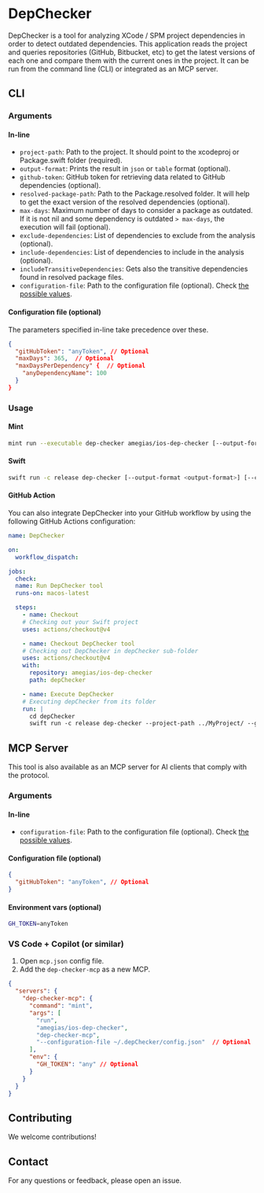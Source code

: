 # DepChecker
DepChecker is a tool for analyzing XCode / SPM project dependencies in order to detect outdated dependencies.
This application reads the project and queries repositories (GitHub, Bitbucket, etc) to get the latest versions of each one and compare them with the current ones in the project.
It can be run from the command line (CLI) or integrated as an MCP server.

## CLI

### Arguments

#### In-line

- `project-path`: Path to the project. It should point to the xcodeproj or Package.swift folder (required).
- `output-format`: Prints the result in `json` or `table` format (optional).
- `github-token`: GitHub token for retrieving data related to GitHub dependencies (optional).
- `resolved-package-path`: Path to the Package.resolved folder. It will help to get the exact version of the resolved dependencies (optional).
- `max-days`: Maximum number of days to consider a package as outdated. If it is not nil and some dependency is outdated `> max-days`, the execution will fail (optional).
- `exclude-dependencies`: List of dependencies to exclude from the analysis (optional).
- `include-dependencies`: List of dependencies to include in the analysis (optional).
- `includeTransitiveDependencies`: Gets also the transitive dependencies found in resolved package files.
- `configuration-file`: Path to the configuration file (optional). Check [the possible values](./Sources/CLIInput/FileInput.swift).

#### Configuration file (optional)
The parameters specified in-line take precedence over these.

```json
{
  "gitHubToken": "anyToken", // Optional
  "maxDays": 365,  // Optional
  "maxDaysPerDependency" {  // Optional
    "anyDependencyName": 100
  }
}
```

### Usage
#### Mint

```sh
mint run --executable dep-checker amegias/ios-dep-checker [--output-format <output-format>] [--configuration-file <configuration-file>] [--github-token <github-token>] --project-path <project-path> [--resolved-package-path <resolved-package-path>] [--max-days <max-days>] [--exclude-dependencies <exclude-dependencies> ...] [--include-dependencies <include-dependencies> ...] [--include-transitive-dependencies]
```

#### Swift

```sh
swift run -c release dep-checker [--output-format <output-format>] [--configuration-file <configuration-file>] [--github-token <github-token>] --project-path <project-path> [--resolved-package-path <resolved-package-path>] [--max-days <max-days>] [--exclude-dependencies <exclude-dependencies> ...] [--include-dependencies <include-dependencies> ...] [--include-transitive-dependencies]
```

#### GitHub Action
You can also integrate DepChecker into your GitHub workflow by using the following GitHub Actions configuration:

```yaml
name: DepChecker

on:
  workflow_dispatch:

jobs:
  check:
  name: Run DepChecker tool
  runs-on: macos-latest

  steps:
    - name: Checkout
    # Checking out your Swift project
    uses: actions/checkout@v4

    - name: Checkout DepChecker tool
    # Checking out DepChecker in depChecker sub-folder
    uses: actions/checkout@v4
    with:
      repository: amegias/ios-dep-checker
      path: depChecker

    - name: Execute DepChecker
    # Executing depChecker from its folder
    run: |
      cd depChecker
      swift run -c release dep-checker --project-path ../MyProject/ --github-token ${{ secrets.GITHUB_TOKEN }} --max-days 365
```

## MCP Server

This tool is also available as an MCP server for AI clients that comply with the protocol.

### Arguments

#### In-line

- `configuration-file`: Path to the configuration file (optional). Check [the possible values](./Sources/MCPServerInput/FileInput.swift).

#### Configuration file (optional)

```json
{
  "gitHubToken": "anyToken", // Optional
}
```

#### Environment vars (optional)
```sh
GH_TOKEN=anyToken
```

### VS Code + Copilot (or similar)
1. Open `mcp.json` config file.
2. Add the `dep-checker-mcp` as a new MCP.
```json
{
  "servers": {
    "dep-checker-mcp": {
      "command": "mint",
      "args": [
        "run",
        "amegias/ios-dep-checker",
        "dep-checker-mcp",
        "--configuration-file ~/.depChecker/config.json"  // Optional
      ],
      "env": {
        "GH_TOKEN": "any" // Optional
      }
    }
  }
}
```

## Contributing

We welcome contributions!

## Contact

For any questions or feedback, please open an issue.
